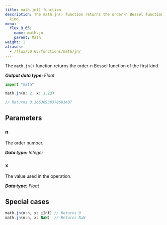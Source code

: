 ```yaml
---
title: math.jn() function
description: The math.jn() function returns the order-n Bessel function of the first
  kind.
menu:
  flux_0_65:
    name: math.jn
    parent: Math
weight: 1
aliases:
  - /flux/v0.65/functions/math/jn/
---
```


The `math.jn()` function returns the order-n Bessel function of the first kind.

_**Output data type:** Float_

```js
import "math"

math.jn(n: 2, x: 1.23)

// Returns 0.16636938378681407
```

## Parameters

### n
The order number.

_**Data type:** Integer_

### x
The value used in the operation.

_**Data type:** Float_

## Special cases
```js
math.jn(n:n, x: ±Inf) // Returns 0
math.jn(n:n, x: NaN)  // Returns NaN
```
